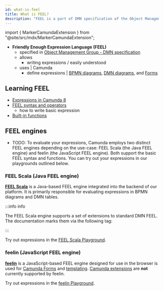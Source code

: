```yaml
---
id: what-is-feel
title: What is FEEL?
description: "FEEL is a part of DMN specification of the Object Management Group."
---
```


import { MarkerCamundaExtension } from "@site/src/mdx/MarkerCamundaExtension";

* **Friendly Enough Expression Language (FEEL)**
  * specified in [Object Management Group - DMN specification](https://www.omg.org/spec/DMN/) 
  * allows
    * writing expressions / easily understood
  * uses | Camunda
    * define expressions | [BPMN diagrams](/components/modeler/bpmn/bpmn.md), [DMN diagrams](/components/modeler/dmn/dmn.md), and [Forms](/components/modeler/forms/camunda-forms-reference.md)

## Learning FEEL

* [Expressions in Camunda 8](/components/concepts/expressions.md)
* [FEEL syntax and operators](./language-guide/feel-expressions-introduction.md)
  * how to write basic expression
* [Built-in functions](./builtin-functions/feel-built-in-functions-introduction.md)


## FEEL engines
* TODO:
To evaluate your expressions, Camunda employs two distinct FEEL engines depending on the use-case: FEEL Scala (the Java FEEL engine) and feelin (the JavaScript FEEL engine). Both support the basic FEEL syntax and functions. You can try out your expressions in our playgrounds outlined below.

### FEEL Scala (Java FEEL engine)

[**FEEL Scala**](https://github.com/camunda/feel-scala) is a Java-based FEEL engine integrated into the backend of our platform. It is primarily responsible for evaluating expressions in BPMN diagrams and DMN tables.

:::info <a id="camunda-extensions">info</a>

The FEEL Scala engine supports a set of extensions to standard DMN FEEL. The documentation marks them via the following tag:

<MarkerCamundaExtension />
:::

Try out expressions in the [FEEL Scala Playground](https://camunda.github.io/feel-scala/docs/playground/).

### feelin (JavaScript FEEL engine)

[**feelin**](https://github.com/nikku/feelin) is a JavaScript-based FEEL engine designed for use in the browser is used for [Camunda Forms](../forms/camunda-forms-reference.md) and [templating](../forms/configuration/forms-config-templating-syntax.md). [Camunda extensions](#camunda-extensions) are **not** currently supported by feelin.

Try out expressions in the [feelin Playground](https://nikku.github.io/feel-playground/).
